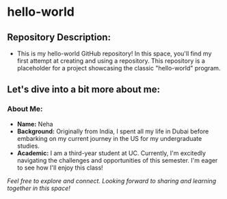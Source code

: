 # hello-world

## Repository Description:
- This is my hello-world GitHub repository! In this space, you'll find my first attempt at creating and using a repository. This repository is a placeholder for a project showcasing the classic "hello-world" program.

## Let's dive into a bit more about me:

### About Me:

- **Name:** Neha
- **Background:** Originally from India, I spent all my life in Dubai before embarking on my current journey in the US for my undergraduate studies.
- **Academic:** I am a third-year student at UC. Currently, I'm excitedly navigating the challenges and opportunities of this semester. I'm eager to see how I'll enjoy this class!


*Feel free to explore and connect. Looking forward to sharing and learning together in this space!*
